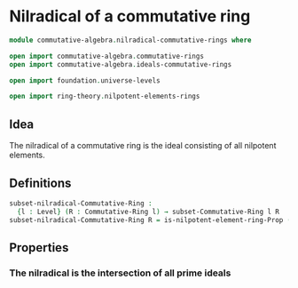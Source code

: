 #  Nilradical of a commutative ring

```agda
module commutative-algebra.nilradical-commutative-rings where

open import commutative-algebra.commutative-rings 
open import commutative-algebra.ideals-commutative-rings

open import foundation.universe-levels

open import ring-theory.nilpotent-elements-rings
```

## Idea

The nilradical of a commutative ring is the ideal consisting of all nilpotent elements.

## Definitions

```agda
subset-nilradical-Commutative-Ring :
  {l : Level} (R : Commutative-Ring l) → subset-Commutative-Ring l R 
subset-nilradical-Commutative-Ring R = is-nilpotent-element-ring-Prop (ring-Commutative-Ring R) 
```

## Properties

### The nilradical is the intersection of all prime ideals 